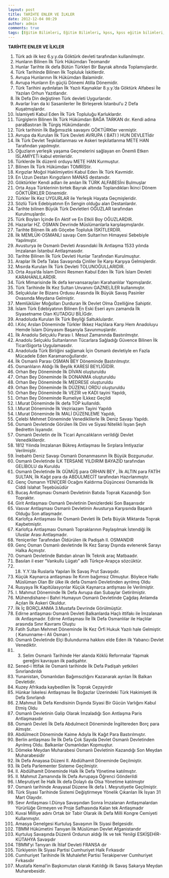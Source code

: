 ```yaml
---
layout: post
title: TARİHTE ENLER VE İLKLER
date: 2012-12-04 00:29
author: admin
comments: true
tags: [Eğitim Bilimleri, Eğitim Bilimleri, kpss, kpss eğitim bilimleri, KPSS GKGY]
---
```

<strong>TARİHTE ENLER VE İLKLER</strong>
1. Türk adı ilk kez 6.y.y.da Göktürk devleti tarafından kullanılmıştır.
2. Hunların Bilinen İlk Türk Hükümdarı Teomandır
3. Hunlar Tarihte ilk defa Bütün Türkleri Bir Bayrak altında Toplamışlardır.
4. Türk Tarihinde Bilinen İlk Topluluk İskitlerdir.
5. Avrupa Hunlarının İlk Hükümdarı Balamirdir.
6. Avrupa Hunların En güçlü Dönemi Atilla Dönemidir.
7. Türk Tarihini aydınlatan İlk Yazılı Kaynaklar 8.y.y.’da Göktürk Alfabesi İle Yazılan Orhun Yazıtlarıdır.
8. İlk Defa Din değiştiren Türk devleti Uygurlarıdır.
9. Avarlar İran da ki Sasanilerler İle Birleşerek İstanbul’u 2 Defa Kuşatmışlardır.
10. İslamiyeti Kabul Eden İlk Türk Topluluğu Karluklardır.
11. Türgişlerin Bilinen İlk Türk Hükümdarı BAĞA TARKAN dır. Kendi adına paraBastıran İlk Türgiş Hükümdarıdır.
12. Türk tarihinin İlk Bağımsızlık savaşını GÖKTÜRKler vermiştir.
13. Avrupa da Kurulan İlk Türk Devleti AVRUPA ( BATI ) HUN DEVLETİdir
14. İlk Türk Devlet Teşkilatlanması ve Askeri teşkilatlanma METE HAN Tarafından yapılmıştır.
15. Oğuzların yerleşik yaşama Geçmelerini sağlayan en Önemli Etken İSLAMİYETi kabul etmleridir.
16. Türklerde İlk düzenli orduyu METE HAN Kurmuştur.
17. Bilinen İlk Türk Hükümdarı TOMRİStir.
18. Kırgızlar Moğol Haklimiyetini Kabul Eden İlk Türk Kavmidir.
19. En Uzun Destan Kırıgızların MANAS destanıdır.
20. Göktürkler Kendi adları ile anılan İlk TÜRK ALFABESİni Bulmuşlar
21. Orta Asya Türklerinin birtek Bayrak altında Toplandıkları İkinci Dönem GÖKTÜRKLER Dönemidir.
22. Türkler İlk Kez UYGURLAR ile Yerleşik Hayata Geçmişleridir.
23. Sözlü Türk Edebiyatının En Sengin olduğu alan Destanlardır.
24. Tarihte bilinen Büyük Türk Devletleri OĞUZLAR tarafından Kurulmuşlardır.
25. Türk Boyları İçinde En Aktif ve En Etkili Boy OĞUZLARDIR.
26. Hazarlar HZ. OSMAN Devrinde Müslümanlarla karşılaşmışlardır.
27. Tarihte Bilinen İlk atlı Göçebe Topluluk İSKİTLERDİR.
28. İlk MEMLÜK-OSMANLI savaşı Cem Sultan’nın Himayesi Sebebiyle Yapılmıştır.
29. Avusturya ile Osmanlı Devleti Arasındaki İlk Antlaşma 1533 yılında İmzalanan İstanbul Antlaşmasıdır.
30. Tarihte Bilinen İlk Türk Devleti Hunlar Tarafından Kurulmuştur.
31. Araplar İlk Defa Talas Savaşında Çinliler İle Karşı Karşıya Gelmişlerdir.
32. Mısırda Kurulan İlk Türk Devleti TOLUNOĞULLARIDIR.
33. Orta Asya’da İslam Dinini Resmen Kabul Eden İlk Türk İslam Devleti KARAHANLILARDIR.
34. Türk Mimarisinde İlk defa kervansarayları Karahanlılar Yapmışlardır.
35. Türk Tarihinde İlk Kez Sultan Unvanını GAZNELİLER kullanmıştır.
36. Selçuklular ile Bizans Ordusu Arasında İlk Büyük Savaş Pasinler Ovasında Meydana Gelmiştir.
37. Memlüklüler Moğolları Durduran İlk Devlet Olma Özelliğine Sahiptir.
38. İslam Türk Edebiyatının Bilinen En Eski Eseri aynı zamanda İlk Siyasetname Olan KUTADGU BİLİGdir.
39. Anadoluda Kurulan İlk Türk Beyliği Saltuklulardır.
40. I.Kılıç Arslan Döneminde Türkler İlkkez Haçlılara Karşı Hem Anadoluyu Hemde İslam Dünyasını Başarıyla Savunmuşlardır.
41. İlk Anadolu Selçuklu Parası I. Mesut Zamanında Bastırılmıştır.
42. Anadolu Selçuklu Sultanlarının Tücarlara Sağladığı Güvence Bilinen İlk TicariSigorta Uygulamasıdır.
43. Anadoluda Türk Birliğini sağlamak İçin Osmanlı devletiyle en Fazla Mücadele Eden Karamanoğullarıdır.
44. İlk Osmanlı Parası OSMAN BEY Döneminde Bastırılmıştır.
45. Osmanlıların Aldığı İlk Beylik KARESİ BEYLİĞİDİR.
46. Orhan Bey Döneminde İlk DİVAN oluşturuldu
47. Orhan Bey Döneminde İlk DONANMA oluşturuldu
48. Orhan Bey Döneminde İlk MEDRESE oluşturuldu
49. Orhan Bey Döneminde İlk DÜZENLİ ORDU oluşturuldu
50. Orhan Bey Döneminde İlk VEZİR ve KADI tayini Yapıldı,
51. Orhan Bey Döneminde Rumeliye İLkkez Geçildi
52. I.Murat Döneminde İlk defa TOP kullanıldı.
53. I.Murat Döneminde İlk Veziriazam Tayini Yapıldı
54. I.Murat Döneminde İlk MALİ DÜZENLEME Yapıldı,
55. Çelebi Mehmet Döneminde Venediklilerle İlk Deniz Savaşı Yapıldı.
56. Osmanlı Devletinde Görülen İlk Dini ve Siyasi Nitelikli İsyan Şeyh Bedrettin İsyanıdır.
57. Osmanlı Devletin de İlk Ticari Ayrıcalıkların verildiği Devlet Venediklilerdir.
58. 1812 Yılında İmzalanan Bükreş Antlaşması İle Sırplara İmtiyazlar Verilmiştir.
59. İnebahtı Deniz Savaşı Osmanlı Donanmasının İlk Büyük Bozgunudur.
60. Osmanlı Devletinde İLK TERSANE YILDIRIM BAYAZİD tarafından GELİBOLU da Kuruldu
61. Osmanlı Devletinde İlk GÜMÜŞ para ORHAN BEY , İlk ALTIN para FATİH SULTAN, İlk Kağıt para da ABDULMECİT tarafından Hazırlanmıştır.
62. Genç Osmanın YENİÇERİ Ocağını Kaldırma Düşüncesi Osmanlıda İlk Ciddi Islahat Teşebüsüdür
63. Bucaş Antlaşması Osmanlı Devletinin Batıda Toprak Kazandığı Son Topraktır.
64. Girit Antlaşması Osmanlı Devletinin Denizlerdeki Son Başarısıdır
65. Vasvar Antlaşması Osmanlı Devletinin Avusturya Karşısında Başarılı Olduğu Son atlaşmadır.
66. Karlofça Antlaşması İle Osmanlı Devleti İlk Defa Büyük Miktarda Toprak Kaybetmiştir.
67. Karlofça Antlaşması Osmanlı Topraklarının Paylaşılmak İstendiği İlk Uluslar Arası Antlaşmadır.
68. Yeniçeriler Tarafından Öldürülen ilk Padişah II. OSMANDIR
69. Genç Osman Osmanlı devletinde İlk Kez Saray Dışında evlenerek Sarayı Halka Açmıştır.
70. Osmanlı Devletinde Batıdan alınan İlk Teknik araç Matbaadır.
71. Basılan il eser “Vankullu Lügatı” adlı Türkçe-Arapça sözcüktür.
72. 18. Y.Y.’da Ruslarla Yapılan İlk Savaş Prut Savaşıdır.
73. Küçük Kaynarca antlaşması İle Kırım bağımsız Olmuştur. Böylece Halkı Müslüman Olan Bir ülke ilk defa Osmanlı Devletinden ayrılmış Oldu
74. Rusyaya İlk Kapitülasyonlar Küçük Kaynarca antlşması ile Verilmiştir.
75. I. Mahmut Döneminde İlk Defa Avrupa dan Subaylar Getirilmiştir.
76. Mühendishane-i Bahri Humayun Osmanlı Devletinde Çağdaş Anlamda Açılan İlk Askeri Okuldur.
77. İlk İç BORÇLANMA 3.Mustafa Devrinde Görülmüştür.
78. Edirne antlaşması Osmanlı Devleti Balkanlarda Haçlı ittifakı ile İmzalanan ilk Antlaşmadır. Edirne Antlaşması İle İlk Defa Osmanlılar ile Haçlılar arasında Sınır Kavramı Oluştu
79. Fatih Sultan Mehmet Döneminde İlk Kez Örfi Hukuk Yazılı hale Gelmiştir. ( Kanunname-i Ali Osman )
80. Osmanlı Devletinde Elçi Bulundurma hakkını elde Eden ilk Yabancı Devlet Venediktir.
81. 3. Selim Osmanlı Tarihinde Her alanda Köklü Reformalar Yapmak gereğini kavrayan ilk padişahtır.
82. Sened-i İttifak ile Osmanlı tarihinde İlk Defa Padişah yetkileri Sınırlandırıldı
83. Yunanistan, Osmanlıdan Bağımsızlığını Kazanarak ayrılan İlk Balkan Devletidir.
84. Kuzey Afrikada kaybedilen İlk Toprak Cezayirdir
85. Hünkar İskelesi Antlaşması İle Boğazlar Üzerindeki Türk Hakimiyeti ilk Defa Sınırlandı
86. 2.Mahmut İlk Defa Kendisinin Dışında Siyasi Bir Gücün Varlığını Kabul Etmiş Oldu
87. Osmanlı Devletinin Galip Olarak İmzaladığı Son Antlaşma Paris Antlaşmasıdır
88. Osmanlı Devleti İlk Defa Abdulmecit Döneminde İngiltereden Borç para Almıştır.
89. Abdülmecit Döneminde Kaime Adıyla İlk Kağıt Para Bastırılmıştır.
90. Berlin antlaşması İle İlk Defa Çok Sayıda Devlet Osmanlı Devletinden Ayrılmış Oldu. Balkanlar Osmanlıdan Kopmuştur.
91. Dömeke Meydan Muharabesi Osmanlı Devletinin Kazandığı Son Meydan Muharabesidir
92. İlk Defa Anayasa Düzeni II. Abdülhamit Döneminde Geçilmiştir.
93. İlk Defa Parlementer Sisteme Geçilmiştir.
94. II. Abdülhamit Döneminde Halk İlk Defa Yönetime katılmıştır.
95. II. Mahmut Zamanında İlk Defa Avrupaya Öğrenci Gönderildi
96. I.Meşrutiyet İle Halk İlk defa Dolaylı da Olsa Yönetime katılmıştır
97. Osmanlı tarihinde Anayasal Düzene İlk defa I. Meşrutiyetle Geçilmiştir.
98. Türk Siyasi Tarihinde Sistemi Değiştirmeye Yönelik Çıkarılan İlk İsyan 31 Mart Olayıdır.
99. Sevr Antlaşması I.Dünya Savaşından Sonra İmzalanan Antlaşmalardan Yürürlüğe Girmeyen ve Proje Safhasında Kalan tek Antlaşmadır
100. Kuvai Milliye adını Ortak bir Tabir Olarak ilk Defa Milli Kongre Cemiyeti Kullanmıştır.
101. Amasya Genelgesi Kurtuluş Savaşının İlk Siyasi Belgesidir.
102. TBMM Hükümetini Tanıyan İlk Müslüman Devlet Afganistandır
103. Kurtuluş Savaşında Düzenli Ordunun aldığı İlk ve tek Yenilgi ESKİŞEHİR-KÜTAHYA Savaşıdır
104. TBMM’yi Tanıyan ilk İtilaf Devleti FRANSA dır
105. Türkiyenin İlk Siyasi Partisi Cumhuriyet Halk Fırkasıdır
106. Cumhuriyet Tarihinde İlk Muhalefet Partisi Terakiperver Cumhuriyet Fırkasıdır
107. Mustafa Kemal’in Başkomutan olarak Katıldığı ilk Savaş Sakarya Meydan Muharebesidir.

